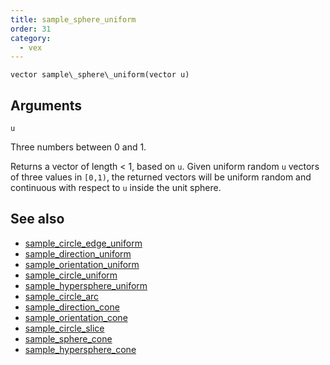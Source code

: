 ```yaml
---
title: sample_sphere_uniform
order: 31
category:
  - vex
---
```


`vector sample\_sphere\_uniform(vector u)`

## Arguments

`u`

Three numbers between 0 and 1.

Returns a vector of length < 1, based on `u`.
Given uniform random `u` vectors of three values in `[0,1)`, the returned vectors will be
uniform random and continuous with respect to `u` inside the unit sphere.



## See also

- [sample_circle_edge_uniform](sample_circle_edge_uniform.html)
- [sample_direction_uniform](sample_direction_uniform.html)
- [sample_orientation_uniform](sample_orientation_uniform.html)
- [sample_circle_uniform](sample_circle_uniform.html)
- [sample_hypersphere_uniform](sample_hypersphere_uniform.html)
- [sample_circle_arc](sample_circle_arc.html)
- [sample_direction_cone](sample_direction_cone.html)
- [sample_orientation_cone](sample_orientation_cone.html)
- [sample_circle_slice](sample_circle_slice.html)
- [sample_sphere_cone](sample_sphere_cone.html)
- [sample_hypersphere_cone](sample_hypersphere_cone.html)
